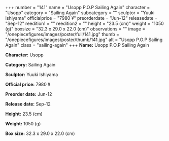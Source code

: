 +++
number = "141"
name = "Usopp P.O.P Sailing Again"
character = "Usopp"
category = "Sailing Again"
subcategory = ""
sculptor = "Yuuki Ishiyama"
officialprice = "7980 ¥"
preorderdate = "Jun-12"
releasedate = "Sep-12"
reedition1 = ""
reedition2 = ""
height = "23.5 (cm)"
weight = "1050 (g)"
boxsize = "32.3 x 29.0 x 22.0 (cm)"
observations = ""
image = "/onepiecefigures/images/poster/full/141.jpg"
thumb = "/onepiecefigures/images/poster/thumb/141.jpg"
alt = "Usopp P.O.P Sailing Again"
class = "sailing-again"
+++
**Name:** Usopp P.O.P Sailing Again

**Character:** Usopp

**Category:** Sailing Again 

**Sculptor:** Yuuki Ishiyama

**Official price:** 7980 ¥

**Preorder date:** Jun-12

**Release date:** Sep-12

**Height:** 23.5 (cm)

**Weight:** 1050 (g)

**Box size:** 32.3 x 29.0 x 22.0 (cm)
